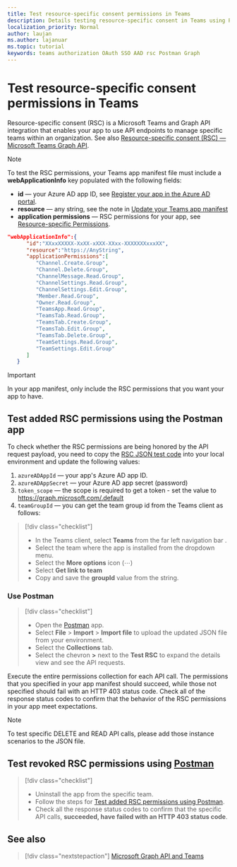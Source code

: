 ```yaml
---
title: Test resource-specific consent permissions in Teams
description: Details testing resource-specific consent in Teams using Postman
localization_priority: Normal
author: laujan
ms.author: lajanuar
ms.topic: tutorial
keywords: teams authorization OAuth SSO AAD rsc Postman Graph
---
```


# Test resource-specific consent permissions in Teams

Resource-specific consent (RSC) is a Microsoft Teams and Graph API integration that enables your app to use API endpoints to manage specific teams within an organization. See also [Resource-specific consent (RSC) — Microsoft Teams Graph API](resource-specific-consent.md).

> [!NOTE]
>To test the RSC permissions, your Teams app manifest file must include a **webApplicationInfo** key populated with the following fields:
>
> - **id** — your Azure AD app ID, see [Register your app in the Azure AD portal](resource-specific-consent.md#register-your-app-with-microsoft-identity-platform-via-the-azure-ad-portal).
> - **resource** — any string, see the note in  [Update your Teams app manifest](resource-specific-consent.md#update-your-teams-app-manifest)
> - **application permissions** — RSC permissions for  your app, see [Resource-specific Permissions](resource-specific-consent.md#resource-specific-permissions).

```json
"webApplicationInfo":{
      "id":"XXxxXXXXX-XxXX-xXXX-XXxx-XXXXXXXxxxXX",
      "resource":"https://AnyString",
      "applicationPermissions":[
         "Channel.Create.Group",
         "Channel.Delete.Group",
         "ChannelMessage.Read.Group",
         "ChannelSettings.Read.Group",
         "ChannelSettings.Edit.Group",
         "Member.Read.Group",
         "Owner.Read.Group",
         "TeamsApp.Read.Group",
         "TeamsTab.Read.Group",
         "TeamsTab.Create.Group",
         "TeamsTab.Edit.Group",
         "TeamsTab.Delete.Group",
         "TeamSettings.Read.Group",
         "TeamSettings.Edit.Group"
      ]
   }
```

>[!IMPORTANT]
>In your app manifest, only include the RSC permissions that you want your app to have.

## Test added RSC permissions using the Postman app

To check whether the RSC permissions are being honored by the API request payload, you need to copy the [RSC JSON test code](test-rsc-json-file.md) into your local environment and update the following values:

1. `azureADAppId` — your app's Azure AD app ID.
1. `azureADAppSecret` — your Azure AD app secret (password)
1. `token_scope` — the scope is required to get a token - set the value to https://graph.microsoft.com/.default
1. `teamGroupId` — you can get the team group id from the Teams client as follows:

> [!div class="checklist"]
>
> * In the Teams client, select **Teams** from the far left navigation bar .
> * Select the team where the app is installed from the dropdown menu.
> * Select the **More options** icon (&#8943;)
> * Select **Get link to team** 
> * Copy and save the **groupId** value from the string.

### Use Postman

> [!div class="checklist"]
>
> * Open the [Postman](https://www.postman.com) app.
> * Select **File** > **Import** > **Import file** to upload the updated JSON file from your environment.  
> * Select the **Collections** tab. 
> * Select the chevron **>** next to the **Test RSC** to expand the details view and see the API requests.

Execute the entire permissions collection for each API call. The permissions that you specified in your app manifest should succeed, while those not specified should fail with an HTTP 403 status code. Check all of the response status codes to confirm that the behavior of the RSC permissions in your app meet expectations.

>[!NOTE]
>To test specific DELETE and READ API calls, please add those instance scenarios to the JSON file.

## Test revoked RSC permissions using [Postman](https://www.postman.com/)

> [!div class="checklist"]
>
> * Uninstall the app from the specific team.
> * Follow the steps for [Test added RSC permissions using Postman](#test-added-rsc-permissions-using-the-postman-app).
> * Check all the response status codes to confirm that the specific API calls, **succeeded, have failed with an HTTP 403 status code**.

## See also

> [!div class="nextstepaction"]
> [Microsoft Graph API and Teams](/graph/api/resources/teams-api-overview?view=graph-rest-1.0&preserve-view=true)

